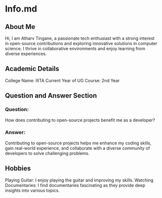 # Info.md

## About Me
Hi, I am Atharv Tingane, a passionate tech enthusiast with a strong interest in open-source contributions and exploring innovative solutions in computer science. I thrive in collaborative environments and enjoy learning from diverse experiences.

## Academic Details
College Name: IIITA
Current Year of UG Course: 2nd Year

## Question and Answer Section

### Question:
How does contributing to open-source projects benefit me as a developer?

### Answer:
Contributing to open-source projects helps me enhance my coding skills, gain real-world experience, and collaborate with a diverse community of developers to solve challenging problems.

## Hobbies
Playing Guitar: I enjoy playing the guitar and improving my skills.
Watching Documentaries: I find documentaries fascinating as they provide deep insights into various topics.
